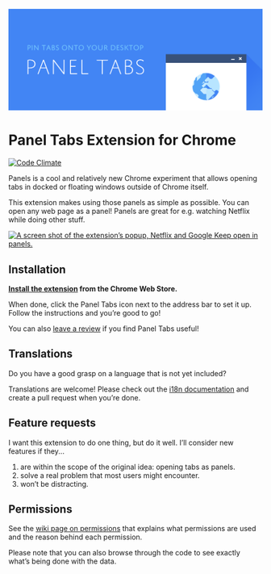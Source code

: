 ![Panel Tabs](/images/promotional/promotional-1400.png)

Panel Tabs Extension for Chrome
===============================

[![Code Climate](https://codeclimate.com/github/lnikkila/chrome-panel-tabs/badges/gpa.svg)][code-climate]

Panels is a cool and relatively new Chrome experiment that allows opening tabs
in docked or floating windows outside of Chrome itself.

This extension makes using those panels as simple as possible. You can open
any web page as a panel! Panels are great for e.g. watching Netflix while
doing other stuff.

[![A screen shot of the extension’s popup, Netflix and Google Keep open in panels.][1]][1]

Installation
------------

**[Install the extension][2] from the Chrome Web Store.**

When done, click the Panel Tabs icon next to the address bar to set it up.
Follow the instructions and you’re good to go!

You can also [leave a review][3] if you find Panel Tabs useful!

Translations
------------

Do you have a good grasp on a language that is not yet included?

Translations are welcome! Please check out the [i18n documentation][5] and
create a pull request when you’re done.

Feature requests
----------------

I want this extension to do one thing, but do it well. I’ll consider new
features if they...

1. are within the scope of the original idea: opening tabs as panels.
2. solve a real problem that most users might encounter.
3. won’t be distracting.

Permissions
-----------

See the [wiki page on permissions][4] that explains what permissions are used
and the reason behind each permission.

Please note that you can also browse through the code to see exactly what’s
being done with the data.


[1]: https://i.imgur.com/PsAUE7F.png
[2]: https://chrome.google.com/webstore/detail/panel-tabs/cafiainadjhopgdkmgcjiokknjkbhbha
[3]: https://chrome.google.com/webstore/detail/panel-tabs/cafiainadjhopgdkmgcjiokknjkbhbha/reviews
[4]: https://github.com/lnikkila/chrome-panel-tabs/wiki/Permissions
[5]: https://developer.chrome.com/extensions/i18n

[code-climate]: https://codeclimate.com/github/lnikkila/chrome-panel-tabs

